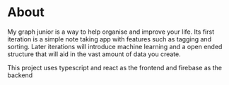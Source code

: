 # About

My graph junior is a way to help organise and improve your life. Its first iteration is a simple note taking app with features such as tagging and sorting. Later iterations will introduce machine learning and a open ended structure that will aid in the vast amount of data you create.

This project uses typescript and react as the frontend and firebase as the backend

